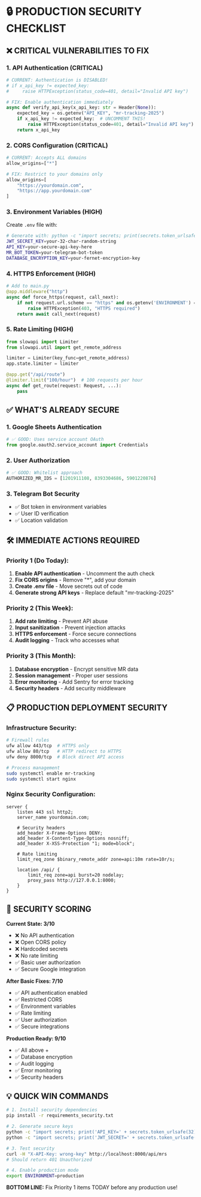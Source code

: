 # 🔒 PRODUCTION SECURITY CHECKLIST

## ❌ CRITICAL VULNERABILITIES TO FIX

### 1. **API Authentication (CRITICAL)**
```python
# CURRENT: Authentication is DISABLED!
# if x_api_key != expected_key:
#     raise HTTPException(status_code=401, detail="Invalid API key")

# FIX: Enable authentication immediately
async def verify_api_key(x_api_key: str = Header(None)):
    expected_key = os.getenv("API_KEY", "mr-tracking-2025")
    if x_api_key != expected_key:  # UNCOMMENT THIS!
        raise HTTPException(status_code=401, detail="Invalid API key")
    return x_api_key
```

### 2. **CORS Configuration (CRITICAL)**
```python
# CURRENT: Accepts ALL domains
allow_origins=["*"]  

# FIX: Restrict to your domains only
allow_origins=[
    "https://yourdomain.com",
    "https://app.yourdomain.com"
]
```

### 3. **Environment Variables (HIGH)**
Create `.env` file with:
```bash
# Generate with: python -c "import secrets; print(secrets.token_urlsafe(32))"
JWT_SECRET_KEY=your-32-char-random-string
API_KEY=your-secure-api-key-here
MR_BOT_TOKEN=your-telegram-bot-token
DATABASE_ENCRYPTION_KEY=your-fernet-encryption-key
```

### 4. **HTTPS Enforcement (HIGH)**
```python
# Add to main.py
@app.middleware("http")
async def force_https(request, call_next):
    if not request.url.scheme == "https" and os.getenv('ENVIRONMENT') == 'production':
        raise HTTPException(403, "HTTPS required")
    return await call_next(request)
```

### 5. **Rate Limiting (HIGH)**
```python
from slowapi import Limiter
from slowapi.util import get_remote_address

limiter = Limiter(key_func=get_remote_address)
app.state.limiter = limiter

@app.get("/api/route")
@limiter.limit("100/hour")  # 100 requests per hour
async def get_route(request: Request, ...):
    pass
```

## ✅ WHAT'S ALREADY SECURE

### 1. **Google Sheets Authentication**
```python
# ✅ GOOD: Uses service account OAuth
from google.oauth2.service_account import Credentials
```

### 2. **User Authorization**
```python
# ✅ GOOD: Whitelist approach
AUTHORIZED_MR_IDS = [1201911108, 8393304686, 5901220876]
```

### 3. **Telegram Bot Security**
- ✅ Bot token in environment variables
- ✅ User ID verification
- ✅ Location validation

## 🛠️ IMMEDIATE ACTIONS REQUIRED

### **Priority 1 (Do Today):**
1. **Enable API authentication** - Uncomment the auth check
2. **Fix CORS origins** - Remove "*", add your domain
3. **Create .env file** - Move secrets out of code
4. **Generate strong API keys** - Replace default "mr-tracking-2025"

### **Priority 2 (This Week):**
1. **Add rate limiting** - Prevent API abuse
2. **Input sanitization** - Prevent injection attacks  
3. **HTTPS enforcement** - Force secure connections
4. **Audit logging** - Track who accesses what

### **Priority 3 (This Month):**
1. **Database encryption** - Encrypt sensitive MR data
2. **Session management** - Proper user sessions
3. **Error monitoring** - Add Sentry for error tracking
4. **Security headers** - Add security middleware

## 📋 PRODUCTION DEPLOYMENT SECURITY

### **Infrastructure Security:**
```bash
# Firewall rules
ufw allow 443/tcp  # HTTPS only
ufw allow 80/tcp   # HTTP redirect to HTTPS
ufw deny 8000/tcp  # Block direct API access

# Process management
sudo systemctl enable mr-tracking
sudo systemctl start nginx
```

### **Nginx Security Configuration:**
```nginx
server {
    listen 443 ssl http2;
    server_name yourdomain.com;
    
    # Security headers
    add_header X-Frame-Options DENY;
    add_header X-Content-Type-Options nosniff;
    add_header X-XSS-Protection "1; mode=block";
    
    # Rate limiting
    limit_req_zone $binary_remote_addr zone=api:10m rate=10r/s;
    
    location /api/ {
        limit_req zone=api burst=20 nodelay;
        proxy_pass http://127.0.0.1:8000;
    }
}
```

## 🚨 SECURITY SCORING

**Current State: 3/10**
- ❌ No API authentication
- ❌ Open CORS policy  
- ❌ Hardcoded secrets
- ❌ No rate limiting
- ✅ Basic user authorization
- ✅ Secure Google integration

**After Basic Fixes: 7/10**
- ✅ API authentication enabled
- ✅ Restricted CORS
- ✅ Environment variables
- ✅ Rate limiting
- ✅ User authorization  
- ✅ Secure integrations

**Production Ready: 9/10**
- ✅ All above +
- ✅ Database encryption
- ✅ Audit logging
- ✅ Error monitoring
- ✅ Security headers

## 💡 QUICK WIN COMMANDS

```bash
# 1. Install security dependencies
pip install -r requirements_security.txt

# 2. Generate secure keys
python -c "import secrets; print('API_KEY=' + secrets.token_urlsafe(32))"
python -c "import secrets; print('JWT_SECRET=' + secrets.token_urlsafe(32))"

# 3. Test security
curl -H "X-API-Key: wrong-key" http://localhost:8000/api/mrs
# Should return 401 Unauthorized

# 4. Enable production mode
export ENVIRONMENT=production
```

**BOTTOM LINE:** Fix Priority 1 items TODAY before any production use!
